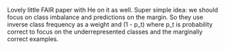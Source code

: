 Lovely little FAIR paper with He on it as well. Super simple idea: we should focus on class imbalance and predictions on the margin. So they use inverse class frequency as a weight and (1 - p_t) where p_t is probability correct to focus on the underrepresented classes and the marginally correct examples. 
